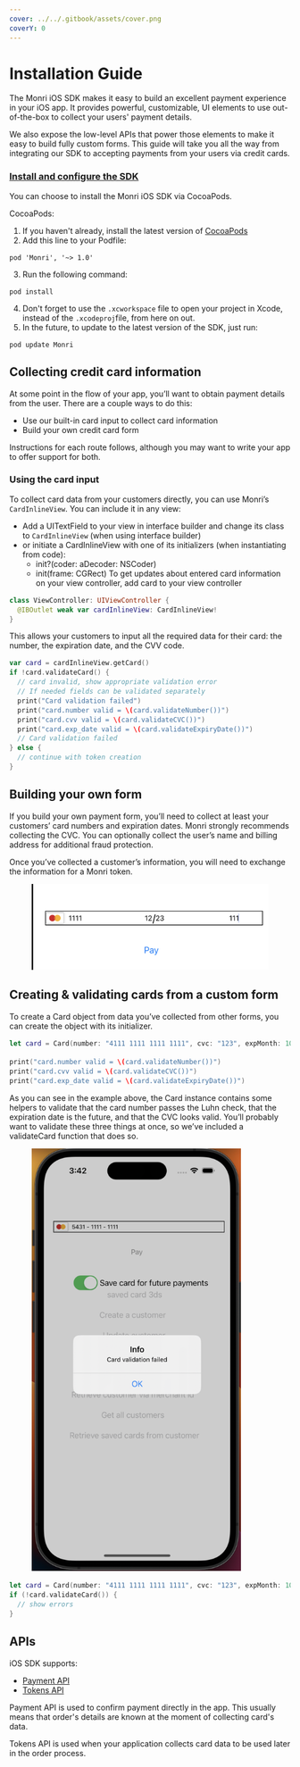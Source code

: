 ```yaml
---
cover: ../../.gitbook/assets/cover.png
coverY: 0
---
```


# Installation Guide

The Monri iOS SDK makes it easy to build an excellent payment experience in your iOS app. It provides powerful,
customizable, UI elements to use out-of-the-box to collect your users' payment details.

We also expose the low-level APIs that power those elements to make it easy to build fully custom forms. This guide will
take you all the way from integrating our SDK to accepting payments from your users via credit cards.

### [Install and configure the SDK](installation-guide.md) <a href="#user-content-install-and-configure-the-sdk" id="user-content-install-and-configure-the-sdk"></a>

You can choose to install the Monri iOS SDK via CocoaPods.

CocoaPods:

1. If you haven't already, install the latest version
   of [CocoaPods](https://guides.cocoapods.org/using/getting-started.html)
2. Add this line to your Podfile:

```
pod 'Monri', '~> 1.0'
```

3. Run the following command:

```
pod install
```

4. Don't forget to use the `.xcworkspace` file to open your project in Xcode, instead of the `.xcodeproj`file, from here
   on out.
5. In the future, to update to the latest version of the SDK, just run:

```
pod update Monri
```

## Collecting credit card information <a href="#user-content-collecting-credit-card-information" id="user-content-collecting-credit-card-information"></a>

At some point in the flow of your app, you’ll want to obtain payment details from the user. There are a couple ways to
do this:

* Use our built-in card input to collect card information
* Build your own credit card form

Instructions for each route follows, although you may want to write your app to offer support for both.

### Using the card input <a href="#user-content-using-the-card-input" id="user-content-using-the-card-input"></a>

To collect card data from your customers directly, you can use
Monri’s `CardInlineView`. You can include it in any view:

* Add a UITextField to your view in interface builder and change its class to `CardInlineView` (when using interface
  builder)
* or initiate a CardInlineView with one of its initializers (when instantiating from code):
    * init?(coder: aDecoder: NSCoder)
    * init(frame: CGRect) To get updates about entered card information on your view controller, add card to your view
      controller

```swift
class ViewController: UIViewController {
  @IBOutlet weak var cardInlineView: CardInlineView!
}
```

This allows your customers to input all the required data for their card: the number, the expiration date, and the CVV
code.

```swift
var card = cardInlineView.getCard()
if !card.validateCard() {
  // card invalid, show appropriate validation error
  // If needed fields can be validated separately
  print("Card validation failed")
  print("card.number valid = \(card.validateNumber())")
  print("card.cvv valid = \(card.validateCVC())")
  print("card.exp_date valid = \(card.validateExpiryDate())")
  // Card validation failed
} else {
  // continue with token creation
}
```

## Building your own form <a href="#user-content-building-your-own-form" id="user-content-building-your-own-form"></a>

If you build your own payment form, you’ll need to collect at least your customers’ card numbers and expiration dates.
Monri strongly recommends collecting the CVC. You can optionally collect the user’s name and billing address for
additional fraud protection.

Once you’ve collected a customer’s information, you will need to exchange the information for a Monri token.

<figure><img src="../../.gitbook/assets/monri-ios-input.png" alt=""><figcaption></figcaption></figure>

## Creating & validating cards from a custom form <a href="#user-content-creating--validating-cards-from-a-custom-form" id="user-content-creating--validating-cards-from-a-custom-form"></a>

To create a Card object from data you’ve collected from other forms, you can create the object with its initializer.

```swift
let card = Card(number: "4111 1111 1111 1111", cvc: "123", expMonth: 10, expYear: 2022)

print("card.number valid = \(card.validateNumber())")
print("card.cvv valid = \(card.validateCVC())")
print("card.exp_date valid = \(card.validateExpiryDate())")
```

As you can see in the example above, the Card instance contains some helpers to validate that the card number passes the
Luhn check, that the expiration date is the future, and that the CVC looks valid. You’ll probably want to validate these
three things at once, so we’ve included a validateCard function that does so.

<figure><img src="../../.gitbook/assets/monri-ios-validation.png" alt="" width="375"><figcaption></figcaption></figure>

```swift
let card = Card(number: "4111 1111 1111 1111", cvc: "123", expMonth: 10, expYear: 2022)
if (!card.validateCard()) {
  // show errors
}
```

## APIs <a href="#user-content-apis" id="user-content-apis"></a>

iOS SDK supports:

* [Payment API](payment-api-integration.md)
* [Tokens API](tokens-api-integration.md)

Payment API is used to confirm payment directly in the app. This usually means that order's details are known at the
moment of collecting card's data.

Tokens API is used when your application collects card data to be used later in the order process.
